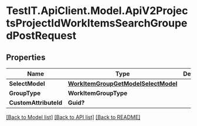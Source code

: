 # TestIT.ApiClient.Model.ApiV2ProjectsProjectIdWorkItemsSearchGroupedPostRequest

## Properties

Name | Type | Description | Notes
------------ | ------------- | ------------- | -------------
**SelectModel** | [**WorkItemGroupGetModelSelectModel**](WorkItemGroupGetModelSelectModel.md) |  | [optional] 
**GroupType** | **WorkItemGroupType** |  | 
**CustomAttributeId** | **Guid?** |  | [optional] 

[[Back to Model list]](../README.md#documentation-for-models) [[Back to API list]](../README.md#documentation-for-api-endpoints) [[Back to README]](../README.md)

